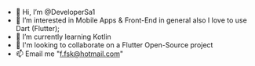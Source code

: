 - 👋 Hi, I’m @DeveloperSa1
- 👀 I’m interested in Mobile Apps & Front-End in general also I love to use Dart (Flutter);
- 🌱 I’m currently learning Kotlin
- 💞️ I'm looking to collaborate on a Flutter Open-Source project
- 📫  Email me "f.fsk@hotmail.com"

<!---
DeveloperSa1/DeveloperSa1 is a ✨ special ✨ repository because its `README.md` (this file) appears on your GitHub profile.
You can click the Preview link to take a look at your changes.
--->
